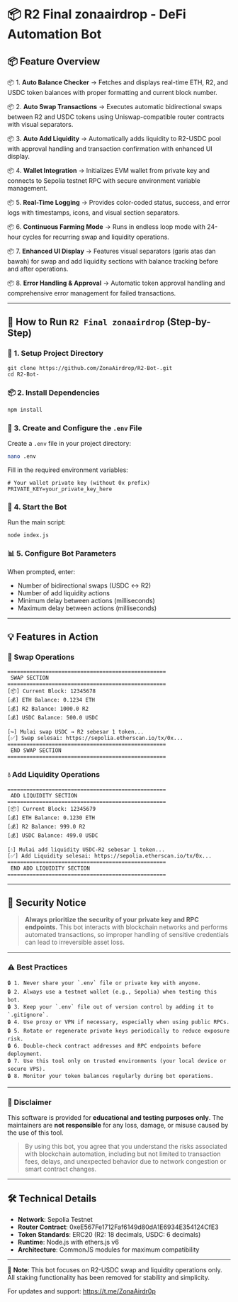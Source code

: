 # 📦 R2 Final zonaairdrop - DeFi Automation Bot

## 📦 Feature Overview

📦 1. **Auto Balance Checker**
    → Fetches and displays real-time ETH, R2, and USDC token balances with proper formatting and current block number.

📦 2. **Auto Swap Transactions**
    → Executes automatic bidirectional swaps between R2 and USDC tokens using Uniswap-compatible router contracts with visual separators.

📦 3. **Auto Add Liquidity**
    → Automatically adds liquidity to R2-USDC pool with approval handling and transaction confirmation with enhanced UI display.

📦 4. **Wallet Integration**
    → Initializes EVM wallet from private key and connects to Sepolia testnet RPC with secure environment variable management.

📦 5. **Real-Time Logging**
    → Provides color-coded status, success, and error logs with timestamps, icons, and visual section separators.

📦 6. **Continuous Farming Mode**
    → Runs in endless loop mode with 24-hour cycles for recurring swap and liquidity operations.

📦 7. **Enhanced UI Display**
    → Features visual separators (garis atas dan bawah) for swap and add liquidity sections with balance tracking before and after operations.

📦 8. **Error Handling & Approval**
    → Automatic token approval handling and comprehensive error management for failed transactions.

---

## 🚀 How to Run `R2 Final zonaairdrop` (Step-by-Step)

### 📁 1. Setup Project Directory

````
git clone https://github.com/ZonaAirdrop/R2-Bot-.git
cd R2-Bot-
````

### 📦 2. Install Dependencies

```bash
npm install
```

### 📝 3. Create and Configure the `.env` File

Create a `.env` file in your project directory:

```bash
nano .env
```

Fill in the required environment variables:

```env
# Your wallet private key (without 0x prefix)
PRIVATE_KEY=your_private_key_here
```

### 🚀 4. Start the Bot

Run the main script:

````
node index.js
````

### 📊 5. Configure Bot Parameters

When prompted, enter:
- Number of bidirectional swaps (USDC ↔️ R2)
- Number of add liquidity actions
- Minimum delay between actions (milliseconds)
- Maximum delay between actions (milliseconds)

---

## 💡 Features in Action

### 🔄 Swap Operations
```
==================================================
 SWAP SECTION 
==================================================
[📦] Current Block: 12345678
[💰] ETH Balance: 0.1234 ETH
[💰] R2 Balance: 1000.0 R2
[💰] USDC Balance: 500.0 USDC

[↪️] Mulai swap USDC → R2 sebesar 1 token...
[✅] Swap selesai: https://sepolia.etherscan.io/tx/0x...
==================================================
 END SWAP SECTION 
==================================================
```

### 💧 Add Liquidity Operations
```
==================================================
 ADD LIQUIDITY SECTION 
==================================================
[📦] Current Block: 12345679
[💰] ETH Balance: 0.1230 ETH
[💰] R2 Balance: 999.0 R2
[💰] USDC Balance: 499.0 USDC

[💧] Mulai add liquidity USDC-R2 sebesar 1 token...
[✅] Add Liquidity selesai: https://sepolia.etherscan.io/tx/0x...
==================================================
 END ADD LIQUIDITY SECTION 
==================================================
```

---

## 🔐 Security Notice

> **Always prioritize the security of your private key and RPC endpoints.**
> This bot interacts with blockchain networks and performs automated transactions, so improper handling of sensitive credentials can lead to irreversible asset loss.

---

### ⚠️ Best Practices

```
🔒 1. Never share your `.env` file or private key with anyone.
🔒 2. Always use a testnet wallet (e.g., Sepolia) when testing this bot.
🔒 3. Keep your `.env` file out of version control by adding it to `.gitignore`.
🔒 4. Use proxy or VPN if necessary, especially when using public RPCs.
🔒 5. Rotate or regenerate private keys periodically to reduce exposure risk.
🔒 6. Double-check contract addresses and RPC endpoints before deployment.
🔒 7. Use this tool only on trusted environments (your local device or secure VPS).
🔒 8. Monitor your token balances regularly during bot operations.
```

---

### 🚫 Disclaimer

This software is provided for **educational and testing purposes only**.
The maintainers are **not responsible** for any loss, damage, or misuse caused by the use of this tool.

> By using this bot, you agree that you understand the risks associated with blockchain automation, including but not limited to transaction fees, delays, and unexpected behavior due to network congestion or smart contract changes.

---

## 🛠️ Technical Details

- **Network**: Sepolia Testnet
- **Router Contract**: 0xeE567Fe1712Faf6149d80dA1E6934E354124CfE3
- **Token Standards**: ERC20 (R2: 18 decimals, USDC: 6 decimals)
- **Runtime**: Node.js with ethers.js v6
- **Architecture**: CommonJS modules for maximum compatibility

---

📝 **Note**: This bot focuses on R2-USDC swap and liquidity operations only. All staking functionality has been removed for stability and simplicity.

For updates and support: https://t.me/ZonaAirdr0p

